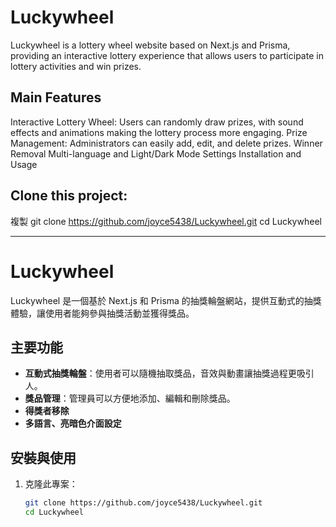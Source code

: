 # Luckywheel
Luckywheel is a lottery wheel website based on Next.js and Prisma, providing an interactive lottery experience that allows users to participate in lottery activities and win prizes.

## Main Features
Interactive Lottery Wheel: Users can randomly draw prizes, with sound effects and animations making the lottery process more engaging.
Prize Management: Administrators can easily add, edit, and delete prizes.
Winner Removal
Multi-language and Light/Dark Mode Settings
Installation and Usage
## Clone this project:
複製
git clone https://github.com/joyce5438/Luckywheel.git
cd Luckywheel

---

# Luckywheel  

Luckywheel 是一個基於 Next.js 和 Prisma 的抽獎輪盤網站，提供互動式的抽獎體驗，讓使用者能夠參與抽獎活動並獲得獎品。

## 主要功能

- **互動式抽獎輪盤**：使用者可以隨機抽取獎品，音效與動畫讓抽獎過程更吸引人。
- **獎品管理**：管理員可以方便地添加、編輯和刪除獎品。
- **得獎者移除**
- **多語言、亮暗色介面設定**


## 安裝與使用

1. 克隆此專案：
   ```bash
   git clone https://github.com/joyce5438/Luckywheel.git
   cd Luckywheel


